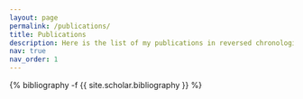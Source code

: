 ```yaml
---
layout: page
permalink: /publications/
title: Publications
description: Here is the list of my publications in reversed chronological order, generated by jekyll-scholar.
nav: true
nav_order: 1
---
```

<!-- _pages/publications.md -->
<div class="Publications">

{% bibliography -f {{ site.scholar.bibliography }} %}

</div>
